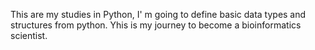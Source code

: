 This are my studies in Python, I' m going to define basic data types and structures from python. Yhis is my journey to become a bioinformatics scientist.
